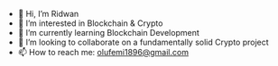 - 👋 Hi, I’m Ridwan
- 👀 I’m interested in Blockchain & Crypto
- 🌱 I’m currently learning Blockchain Development
- 💞️ I’m looking to collaborate on a fundamentally solid Crypto project
- 📫 How to reach me: olufemi1896@gmail.com



